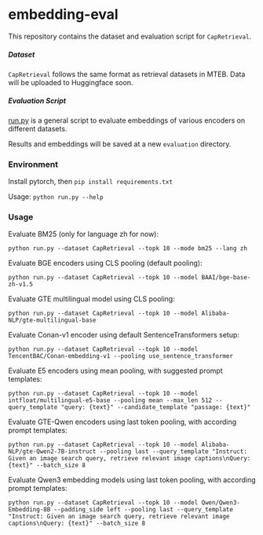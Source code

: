 # embedding-eval

This repository contains the dataset and evaluation script for `CapRetrieval`.

##### Dataset

`CapRetrieval` follows the same format as retrieval datasets in MTEB. Data will be uploaded to Huggingface soon.

##### Evaluation Script

[run.py](run.py) is a general script to evaluate embeddings of various encoders on different datasets.

Results and embeddings will be saved at a new `evaluation` directory.


### Environment

Install pytorch, then `pip install requirements.txt`

Usage: `python run.py --help`


### Usage

Evaluate BM25 (only for language zh for now):

`python run.py --dataset CapRetrieval --topk 10 --mode bm25 --lang zh`

Evaluate BGE encoders using CLS pooling (default pooling):

`python run.py --dataset CapRetrieval --topk 10 --model BAAI/bge-base-zh-v1.5`

Evaluate GTE multilingual model using CLS pooling:

`python run.py --dataset CapRetrieval --topk 10 --model Alibaba-NLP/gte-multilingual-base`

Evaluate Conan-v1 encoder using default SentenceTransformers setup:

`python run.py --dataset CapRetrieval --topk 10 --model TencentBAC/Conan-embedding-v1 --pooling use_sentence_transformer`

Evaluate E5 encoders using mean pooling, with suggested prompt templates:

`python run.py --dataset CapRetrieval --topk 10 --model intfloat/multilingual-e5-base --pooling mean --max_len 512 --query_template "query: {text}" --candidate_template "passage: {text}"`

Evaluate GTE-Qwen encoders using last token pooling, with according prompt templates:
    
`python run.py --dataset CapRetrieval --topk 10 --model Alibaba-NLP/gte-Qwen2-7B-instruct --pooling last --query_template "Instruct: Given an image search query, retrieve relevant image captions\nQuery: {text}" --batch_size 8`

Evaluate Qwen3 embedding models using last token pooling, with according prompt templates:

`python run.py --dataset CapRetrieval --topk 10 --model Qwen/Qwen3-Embedding-8B --padding_side left --pooling last --query_template "Instruct: Given an image search query, retrieve relevant image captions\nQuery: {text}" --batch_size 8`

